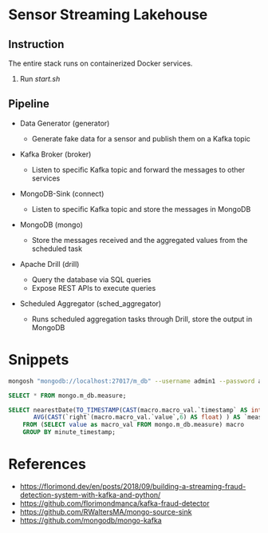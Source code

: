 # Sensor Streaming Lakehouse

## Instruction
The entire stack runs on containerized Docker services.
1. Run *start.sh*

## Pipeline

* Data Generator (generator)
  - Generate fake data for a sensor and publish them on a Kafka topic

* Kafka Broker (broker)
  - Listen to specific Kafka topic and forward the messages to other services

* MongoDB-Sink (connect)
  - Listen to specific Kafka topic and store the messages in MongoDB

* MongoDB (mongo)
  - Store the messages received and the aggregated values from the scheduled task

* Apache Drill (drill)
  - Query the database via SQL queries
  - Expose REST APIs to execute queries

* Scheduled Aggregator (sched_aggregator)
  - Runs scheduled aggregation tasks through Drill, store the output in MongoDB

# Snippets

```bash
mongosh "mongodb://localhost:27017/m_db" --username admin1 --password admin1
```

```sql
SELECT * FROM mongo.m_db.measure;
```

```sql
SELECT nearestDate(TO_TIMESTAMP(CAST(macro.macro_val.`timestamp` AS int)), 'MINUTE') AS `minute_timestamp`, 
       AVG(CAST(`right`(macro.macro_val.`value`,6) AS float) ) AS `measure_value`
    FROM (SELECT value as macro_val FROM mongo.m_db.measure) macro
    GROUP BY minute_timestamp;
```

# References
* https://florimond.dev/en/posts/2018/09/building-a-streaming-fraud-detection-system-with-kafka-and-python/
* https://github.com/florimondmanca/kafka-fraud-detector
* https://github.com/RWaltersMA/mongo-source-sink
* https://github.com/mongodb/mongo-kafka
